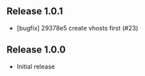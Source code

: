 ## Release 1.0.1

* [bugfix] 29378e5 create vhosts first (#23)

## Release 1.0.0

* Initial release
